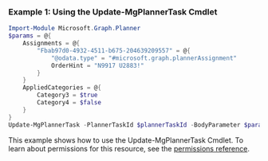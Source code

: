 ### Example 1: Using the Update-MgPlannerTask Cmdlet
```powershell
Import-Module Microsoft.Graph.Planner
$params = @{
	Assignments = @{
		"Fbab97d0-4932-4511-b675-204639209557" = @{
			"@odata.type" = "#microsoft.graph.plannerAssignment"
			OrderHint = "N9917 U2883!"
		}
	}
	AppliedCategories = @{
		Category3 = $true
		Category4 = $false
	}
}
Update-MgPlannerTask -PlannerTaskId $plannerTaskId -BodyParameter $params
```
This example shows how to use the Update-MgPlannerTask Cmdlet.
To learn about permissions for this resource, see the [permissions reference](/graph/permissions-reference).
